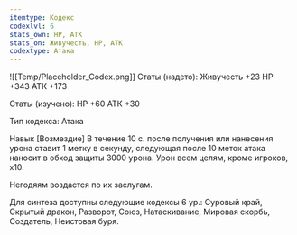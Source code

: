 ```yaml
---
itemtype: Кодекс
codexlvl: 6
stats_own: HP, АТК
stats_on: Живучесть, HP, АТК
codextype: Атака
---
```

![[Temp/Placeholder_Codex.png]]
Статы (надето):
Живучесть +23
HP +343
АТК +173

Статы (изучено):
HP +60
АТК +30

Тип кодекса: Атака


Навык
[Возмездие]
В течение 10 с. после получения или нанесения урона ставит 1 метку в секунду, следующая после 10 меток атака наносит в обход защиты 3000 урона. Урон всем целям, кроме игроков, х10.

Негодяям воздастся по их заслугам.



Для синтеза доступны следующие кодексы 6 ур.: Суровый край, Скрытый дракон, Разворот, Союз, Натаскивание, Мировая скорбь, Создатель, Неистовая буря.
